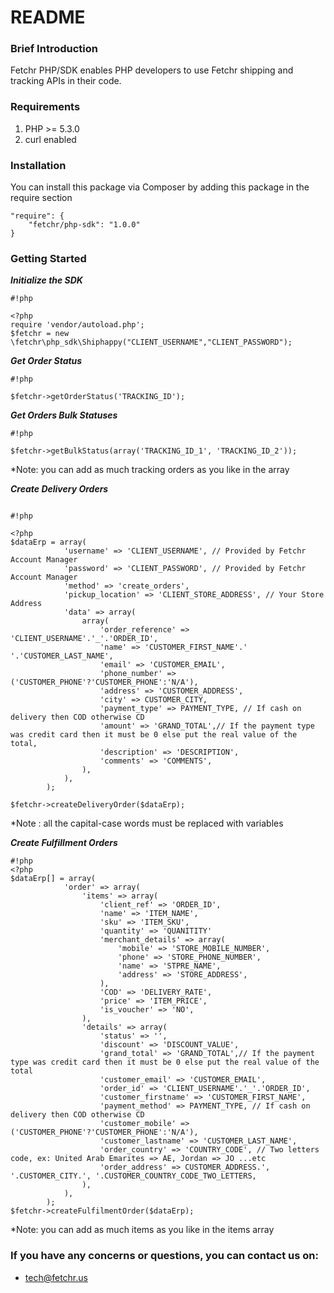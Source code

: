# README #

### Brief Introduction ###
Fetchr PHP/SDK enables PHP developers to use Fetchr shipping and tracking APIs in their code.

### Requirements ###
1. PHP >= 5.3.0
2. curl enabled
 
### Installation ###
You can install this package via Composer by adding this package in the require section

```
"require": {
    "fetchr/php-sdk": "1.0.0"
}

```

### Getting Started ###

***Initialize the SDK***
```
#!php

<?php
require 'vendor/autoload.php';
$fetchr = new \fetchr\php_sdk\Shiphappy("CLIENT_USERNAME","CLIENT_PASSWORD");
```
***Get Order Status***

```
#!php

$fetchr->getOrderStatus('TRACKING_ID');
```
***Get Orders Bulk Statuses***

```
#!php

$fetchr->getBulkStatus(array('TRACKING_ID_1', 'TRACKING_ID_2'));
```
*Note: you can add as much tracking orders as you like in the array

***Create Delivery Orders***

```

#!php

<?php
$dataErp = array(
            'username' => 'CLIENT_USERNAME', // Provided by Fetchr Account Manager
            'password' => 'CLIENT_PASSWORD', // Provided by Fetchr Account Manager
            'method' => 'create_orders',
            'pickup_location' => 'CLIENT_STORE_ADDRESS', // Your Store Address
            'data' => array(
                array(
                    'order_reference' => 'CLIENT_USERNAME'.'_'.'ORDER_ID',
                    'name' => 'CUSTOMER_FIRST_NAME'.' '.'CUSTOMER_LAST_NAME',
                    'email' => 'CUSTOMER_EMAIL',
                    'phone_number' => ('CUSTOMER_PHONE'?'CUSTOMER_PHONE':'N/A'),
                    'address' => 'CUSTOMER_ADDRESS',
                    'city' => CUSTOMER_CITY,
                    'payment_type' => PAYMENT_TYPE, // If cash on delivery then COD otherwise CD 
                    'amount' => 'GRAND_TOTAL',// If the payment type was credit card then it must be 0 else put the real value of the total,
                    'description' => 'DESCRIPTION',
                    'comments' => 'COMMENTS',
                ),
            ),
        );

$fetchr->createDeliveryOrder($dataErp);
```
*Note : all the capital-case words must be replaced with variables

***Create Fulfillment Orders***

```
#!php
<?php
$dataErp[] = array(
            'order' => array(
                'items' => array(
                    'client_ref' => 'ORDER_ID',
                    'name' => 'ITEM_NAME',
                    'sku' => 'ITEM_SKU',
                    'quantity' => 'QUANITITY'
                    'merchant_details' => array(
                        'mobile' => 'STORE_MOBILE_NUMBER',
                        'phone' => 'STORE_PHONE_NUMBER',
                        'name' => 'STPRE_NAME',
                        'address' => 'STORE_ADDRESS',
                    ),
                    'COD' => 'DELIVERY_RATE',
                    'price' => 'ITEM_PRICE',
                    'is_voucher' => 'NO',
                ),
                'details' => array(
                    'status' => '',
                    'discount' => 'DISCOUNT_VALUE',
                    'grand_total' => 'GRAND_TOTAL',// If the payment type was credit card then it must be 0 else put the real value of the total
                    'customer_email' => 'CUSTOMER_EMAIL',
                    'order_id' => 'CLIENT_USERNAME'.'_'.'ORDER_ID',
                    'customer_firstname' => 'CUSTOMER_FIRST_NAME',
                    'payment_method' => PAYMENT_TYPE, // If cash on delivery then COD otherwise CD 
                    'customer_mobile' => ('CUSTOMER_PHONE'?'CUSTOMER_PHONE':'N/A'),
                    'customer_lastname' => 'CUSTOMER_LAST_NAME',
                    'order_country' => 'COUNTRY_CODE', // Two letters code, ex: United Arab Emarites => AE, Jordan => JO ...etc 
                    'order_address' => CUSTOMER_ADDRESS.', '.CUSTOMER_CITY.', '.CUSTOMER_COUNTRY_CODE_TWO_LETTERS,
                ),
            ),
        );
$fetchr->createFulfilmentOrder($dataErp);
```
*Note: you can add as much items as you like in the items array

### If you have any concerns or questions, you can contact us on: ###
* tech@fetchr.us